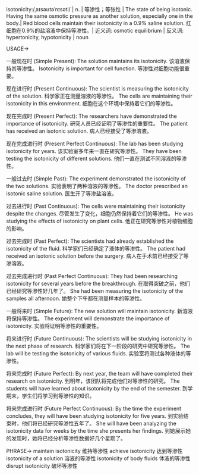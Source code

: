 isotonicity:/ˌaɪsəʊtəˈnɪsəti/ | n. | 等渗性；等张性 | The state of being isotonic.  Having the same osmotic pressure as another solution, especially one in the body.| Red blood cells maintain their isotonicity in a 0.9% saline solution. 红细胞在0.9%的盐溶液中保持等渗性。| 近义词: osmotic equilibrium | 反义词: hypertonicity, hypotonicity | noun


USAGE->

一般现在时 (Simple Present):
The solution maintains its isotonicity.  该溶液保持其等渗性。
Isotonicity is important for cell function. 等渗性对细胞功能很重要。

现在进行时 (Present Continuous):
The scientist is measuring the isotonicity of the solution. 科学家正在测量溶液的等渗性。
The cells are maintaining their isotonicity in this environment. 细胞在这个环境中保持着它们的等渗性。


现在完成时 (Present Perfect):
The researchers have demonstrated the importance of isotonicity. 研究人员已经证明了等渗性的重要性。
The patient has received an isotonic solution. 病人已经接受了等渗溶液。

现在完成进行时 (Present Perfect Continuous):
The lab has been studying isotonicity for years.  该实验室多年来一直在研究等渗性。
They have been testing the isotonicity of different solutions. 他们一直在测试不同溶液的等渗性。

一般过去时 (Simple Past):
The experiment demonstrated the isotonicity of the two solutions. 实验表明了两种溶液的等渗性。
The doctor prescribed an isotonic saline solution. 医生开了等渗盐溶液。

过去进行时 (Past Continuous):
The cells were maintaining their isotonicity despite the changes. 尽管发生了变化，细胞仍然保持着它们的等渗性。
He was studying the effects of isotonicity on plant cells. 他正在研究等渗性对植物细胞的影响。

过去完成时 (Past Perfect):
The scientists had already established the isotonicity of the fluid. 科学家们已经确定了液体的等渗性。
The patient had received an isotonic solution before the surgery. 病人在手术前已经接受了等渗溶液。

过去完成进行时 (Past Perfect Continuous):
They had been researching isotonicity for several years before the breakthrough. 在取得突破之前，他们已经研究等渗性好几年了。
She had been measuring the isotonicity of the samples all afternoon. 她整个下午都在测量样本的等渗性。

一般将来时 (Simple Future):
The new solution will maintain isotonicity. 新溶液将保持等渗性。
The experiment will demonstrate the importance of isotonicity. 实验将证明等渗性的重要性。

将来进行时 (Future Continuous):
The scientists will be studying isotonicity in the next phase of research. 科学家们将在下一阶段的研究中研究等渗性。
The lab will be testing the isotonicity of various fluids. 实验室将测试各种液体的等渗性。

将来完成时 (Future Perfect):
By next year, the team will have completed their research on isotonicity. 到明年，该团队将完成他们对等渗性的研究。
The students will have learned about isotonicity by the end of the semester.  到学期末，学生们将学习到等渗性的知识。

将来完成进行时 (Future Perfect Continuous):
By the time the experiment concludes, they will have been studying isotonicity for five years. 到实验结束时，他们将已经研究等渗性五年了。
She will have been analyzing the isotonicity data for weeks by the time she presents her findings. 到她展示她的发现时，她将已经分析等渗性数据好几个星期了。


PHRASE->
maintain isotonicity  维持等渗性
achieve isotonicity  达到等渗性
isotonicity of a solution  溶液的等渗性
isotonicity of body fluids  体液的等渗性
disrupt isotonicity  破坏等渗性
